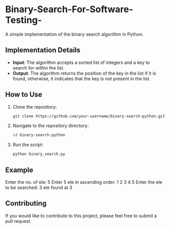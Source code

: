 # Binary-Search-For-Software-Testing-
A simple implementation of the binary search algorithm in Python.

## Implementation Details

- **Input**: The algorithm accepts a sorted list of integers and a key to search for within the list.
- **Output**: The algorithm returns the position of the key in the list if it is found, otherwise, it indicates that the key is not present in the list.

## How to Use

1. Clone the repository:
    ```sh
    git clone https://github.com/your-username/binary-search-python.git
    ```
2. Navigate to the repository directory:
    ```sh
    cd binary-search-python
    ```
3. Run the script:
    ```sh
    python binary_search.py
    ```

## Example

Enter the no. of ele: 5
Enter 5 ele in ascending order:
1
2
3
4
5
Enter the ele to be searched: 3
ele found at 3

## Contributing

If you would like to contribute to this project, please feel free to submit a pull request.
